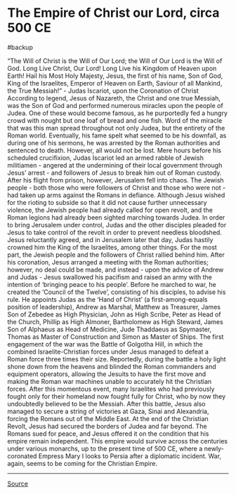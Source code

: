 # The Empire of Christ our Lord, circa 500 CE
#backup 

“The Will of Christ is the Will of Our Lord; the Will of Our Lord is the Will of God. Long Live Christ, Our Lord! Long Live his Kingdom of Heaven upon Earth! Hail his Most Holy Majesty, Jesus, the first of his name, Son of God, King of the Israelites, Emperor of Heaven on Earth, Saviour of all Mankind, the True Messiah!” - Judas Iscariot, upon the Coronation of Christ
According to legend, Jesus of Nazareth, the Christ and one true Messiah, was the Son of God and performed numerous miracles upon the people of Judea. One of these would become famous, as he purportedly fed a hungry crowd with nought but one loaf of bread and one fish. Word of the miracle that was this man spread throughout not only Judea, but the entirety of the Roman world. Eventually, his fame spelt what seemed to be his downfall, as during one of his sermons, he was arrested by the Roman authorities and sentenced to death.
However, all would not be lost. Mere hours before his scheduled crucifixion, Judas Iscariot led an armed rabble of Jewish militiamen - angered at the undermining of their local government through Jesus’ arrest - and followers of Jesus to break him out of Roman custody. After his flight from prison, however, Jerusalem fell into chaos. The Jewish people - both those who were followers of Christ and those who were not - had taken up arms against the Romans in defiance. Although Jesus wished for the rioting to subside so that it did not cause further unnecessary violence, the Jewish people had already called for open revolt, and the Roman legions had already been sighted marching towards Judea.
In order to bring Jerusalem under control, Judas and the other disciples pleaded for Jesus to take control of the revolt in order to prevent needless bloodshed. Jesus reluctantly agreed, and in Jerusalem later that day, Judas hastily crowned him the King of the Israelites, among other things. For the most part, the Jewish people and the followers of Christ rallied behind him. After his coronation, Jesus arranged a meeting with the Roman authorities; however, no deal could be made, and instead - upon the advice of Andrew and Judas - Jesus swallowed his pacifism and raised an army with the intention of ‘bringing peace to his people’.
Before he marched to war, he created the ‘Council of the Twelve’, consisting of his disciples, to advise his rule. He appoints Judas as the ‘Hand of Christ’ (a first-among-equals position of leadership), Andrew as Marshal, Matthew as Treasurer, James Son of Zebedee as High Physician, John as High Scribe, Peter as Head of the Church, Phillip as High Almoner, Bartholomew as High Steward, James Son of Alphaeus as Head of Medicine, Jude Thaddaeus as Spymaster, Thomas as Master of Construction and Simon as Master of Ships.
The first engagement of the war was the Battle of Golgotha Hill, in which the combined Israelite-Christian forces under Jesus managed to defeat a Roman force three times their size. Reportedly, during the battle a holy light shone down from the heavens and blinded the Roman commanders and equipment operators, allowing the Jesuits to have the first move and making the Roman war machines unable to accurately hit the Christian forces. After this momentous event, many Israelites who had previously fought only for their homeland now fought fully for Christ, who by now they undoubtedly believed to be the Messiah. After this battle, Jesus also managed to secure a string of victories at Gaza, Sinai and Alexandria, forcing the Romans out of the Middle East. At the end of the Christian Revolt, Jesus had secured the borders of Judea and far beyond. The Romans sued for peace, and Jesus offered it on the condition that his empire remain independent. This empire would survive across the centuries under various monarchs, up to the present time of 500 CE, where a newly-coronated Empress Mary I looks to Persia after a diplomatic incident. War, again, seems to be coming for the Christian Empire.

---

[Source](https://www.reddit.com/r/imaginarymaps/comments/6bimvj/the_empire_of_christ_our_lord_circa_500_ce/)